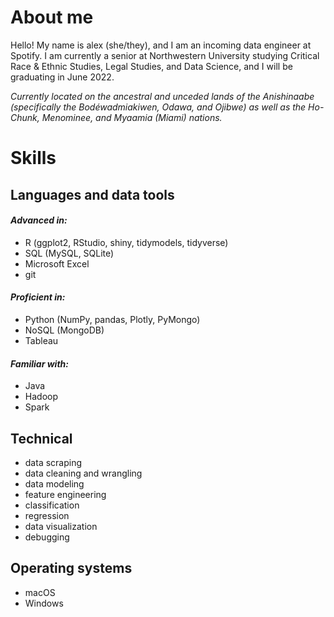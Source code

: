 # About me

Hello! My name is alex (she/they), and I am an incoming data engineer at Spotify. I am currently a senior at Northwestern University studying Critical Race & Ethnic Studies, Legal Studies, and Data Science, and I will be graduating in June 2022.

*Currently located on the ancestral and unceded lands of the Anishinaabe (specifically the Bodéwadmiakiwen, Odawa, and Ojibwe) as well as the Ho-Chunk, Menominee, and Myaamia (Miami) nations.*

# Skills
## Languages and data tools
#### *Advanced in:*
* R (ggplot2, RStudio, shiny, tidymodels, tidyverse)
* SQL (MySQL, SQLite)
* Microsoft Excel
* git
#### *Proficient in:*
* Python (NumPy, pandas, Plotly, PyMongo)
* NoSQL (MongoDB)
* Tableau
#### *Familiar with:*
* Java
* Hadoop
* Spark

## Technical
* data scraping
* data cleaning and wrangling
* data modeling
* feature engineering
* classification
* regression
* data visualization
* debugging

## Operating systems
* macOS
* Windows
